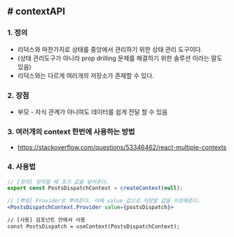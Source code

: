 ## # contextAPI

### 1. 정의

-   리덕스와 마찬가지로 상태를 중앙에서 관리하기 위한 상태 관리 도구이다.
-   (상태 관리도구가 아니라 prop drilling 문제를 해결하기 위한 솔루션 이라는 말도 있음)
-   리덕스와는 다르게 여러개의 저장소가 존재할 수 있다.

### 2. 장점

-   부모 - 자식 관계가 아니여도 데이터를 쉽게 전달 할 수 있음

### 3. 여러개의 context 한번에 사용하는 방법

-   https://stackoverflow.com/questions/53346462/react-multiple-contexts

### 4. 사용법

```jsx
// [정의] 정의할 때 초기 값을 넣어준다.
export const PostsDispatchContext = createContext(null);

// [뿌림] Provider로 뿌려준다. 이때 value 값으로 저장할 값을 지정해준다.
<PostsDispatchContext.Provider value={postsDispatch}>

// [사용] 검포넌트 안에서 사용
const PostsDispatch = useContext(PostsDispatchContext);
```
